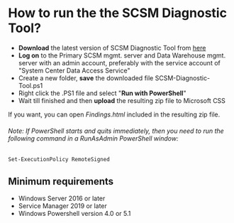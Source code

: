 # How to run the the SCSM Diagnostic Tool?

- **Download** the latest version of SCSM Diagnostic Tool from [here](https://aka.ms/download-SCSM-Diagnostic-Tool)
- **Log on** to the Primary SCSM mgmt. server and Data Warehouse mgmt. server with an admin account, preferably with the service account of "System Center Data Access Service"
- Create a new folder, **save** the downloaded file SCSM-Diagnostic-Tool.ps1
- Right click the .PS1 file and select "**Run with PowerShell**"
- Wait till finished and then **upload** the resulting zip file to Microsoft CSS

If you want, you can open *Findings.html* included in the resulting zip file.
 
###### Note: If PowerShell starts and quits immediately, then you need to run the following command in a RunAsAdmin PowerShell window:

```
Set-ExecutionPolicy RemoteSigned
```

## Minimum requirements

- Windows Server 2016 or later
- Service Manager 2019 or later
- Windows Powershell version 4.0 or 5.1
